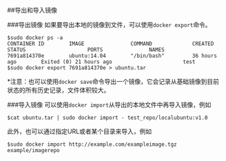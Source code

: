 ##导出和导入镜像

###导出镜像
如果要导出本地的镜像到文件，可以使用`docker export`命令。
```
$sudo docker ps -a
CONTAINER ID        IMAGE               COMMAND             CREATED             STATUS                    PORTS               NAMES
7691a814370e        ubuntu:14.04        "/bin/bash"         36 hours ago        Exited (0) 21 hours ago                       test
$sudo docker export 7691a814370e > ubuntu.tar

```

*注意：也可以使用`docker save`命令导出一个镜像，它会记录从基础镜像到目前状态的所有历史记录，文件体积较大。

###导入镜像
可以使用`docker import`从导出的本地文件中再导入镜像，例如
```
$cat ubuntu.tar | sudo docker import - test_repo/localubuntu:v1.0
```

此外，也可以通过指定URL或者某个目录来导入，例如
```
$sudo docker import http://example.com/exampleimage.tgz example/imagerepo
```

